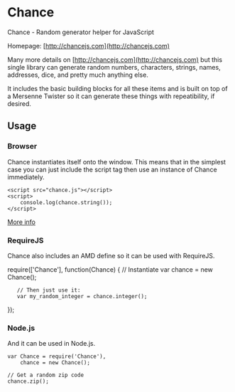 # Chance

Chance - Random generator helper for JavaScript

Homepage: [http://chancejs.com](http://chancejs.com)

Many more details on [http://chancejs.com](http://chancejs.com) but this single
library can generate random numbers, characters, strings, names, addresses,
dice, and pretty much anything else.

It includes the basic building blocks for all these items and is built on top
of a Mersenne Twister so it can generate these things with repeatibility, if
desired.

## Usage

### Browser

Chance instantiates itself onto the window. This means that in the simplest case you can just include the script tag then use an instance of Chance immediately.

    <script src="chance.js"></script>
    <script>
        console.log(chance.string());
    </script>

[More info](http://chancejs.com#browser)

### RequireJS

Chance also includes an AMD define so it can be used with RequireJS.

   require(['Chance'], function(Chance) {
       // Instantiate
       var chance = new Chance();
       
       // Then just use it:
       var my_random_integer = chance.integer();
   });


### Node.js

And it can be used in Node.js.

    var Chance = require('Chance'),
        chance = new Chance();
        
    // Get a random zip code
    chance.zip();

